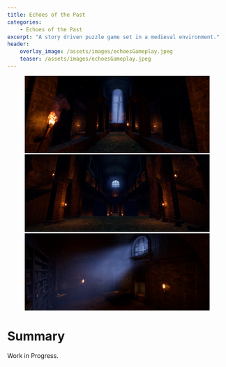 ```yaml
---
title: Echoes of the Past
categories:
    - Echoes of the Past
excerpt: "A story driven puzzle game set in a medieval environment."
header:
    overlay_image: /assets/images/echoesGameplay.jpeg
    teaser: /assets/images/echoesGameplay.jpeg
---
```


<figure class="third">
    <a href="/assets/images/echoesGameplay.jpeg"><img src="/assets/images/echoesGameplay.jpeg"></a>
    <a href="/assets/images/echoesGameplay2.jpeg"><img src="/assets/images/echoesGameplay2.jpeg"></a>
    <a href="/assets/images/echoesGameplay3.jpeg"><img src="/assets/images/echoesGameplay3.jpeg"></a>
</figure>

# Summary
Work in Progress.